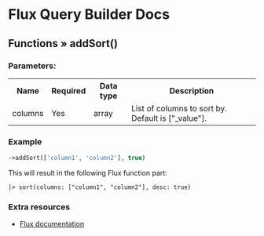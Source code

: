 # Flux Query Builder Docs

## Functions &raquo; addSort()

### Parameters:

<table>
  <tbody>
    <tr>
      <th>Name</th>
      <th>Required</th>
      <th>Data type</th>
      <th>Description</th>
    </tr>
    <tr>
      <td>columns</td>
      <td>Yes</td>
      <td>array</td>
      <td>List of columns to sort by. Default is ["_value"].</td>
    </tr>
  </tbody>
</table>


### Example

```php
->addSort(['column1', 'column2'], true)
```

This will result in the following Flux function part:

```
|> sort(columns: ["column1", "column2"], desc: true)
```

### Extra resources

* [Flux documentation](https://docs.influxdata.com/flux/v0.x/stdlib/universe/sort/)
